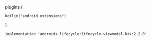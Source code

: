 plugins {
<!-- extensions -->
    kotlin("android.extensions")
}


<!-- ViewModel -->
    implementation 'androidx.lifecycle:lifecycle-viewmodel-ktx:2.2.0'
